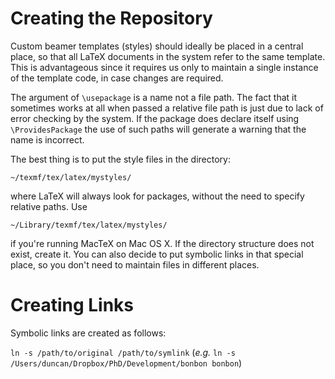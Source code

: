 # Creating the Repository #

Custom beamer templates (styles) should ideally be placed in a central place, so that all LaTeX documents in the system refer to the same template. This is advantageous since it requires us only to maintain a single instance of the template code, in case changes are required.

The argument of `\usepackage` is a name not a file path. The fact that it sometimes works at all when passed a relative file path is just due to lack of error checking by the system. If the package does declare itself using `\ProvidesPackage` the use of such paths will generate a warning that the name is incorrect.

The best thing is to put the style files in the directory:

`~/texmf/tex/latex/mystyles/`

where LaTeX will always look for packages, without the need to specify relative paths. Use

`~/Library/texmf/tex/latex/mystyles/`

if you're running MacTeX on Mac OS X. If the directory structure does not exist, create it. You can also decide to put symbolic links in that special place, so you don't need to maintain files in different places.

# Creating Links #

Symbolic links are created as follows:

`ln -s /path/to/original /path/to/symlink` (_e.g._ `ln -s /Users/duncan/Dropbox/PhD/Development/bonbon bonbon`)
